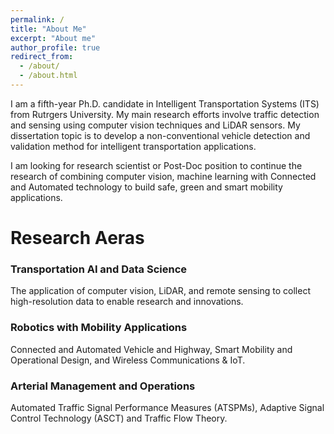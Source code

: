 ```yaml
---
permalink: /
title: "About Me"
excerpt: "About me"
author_profile: true
redirect_from: 
  - /about/
  - /about.html
---
```


I am a fifth-year Ph.D. candidate in Intelligent Transportation Systems (ITS) from Rutrgers University. My main research efforts involve traffic detection and sensing using computer vision techniques and LiDAR sensors. My dissertation topic is to develop a non-conventional vehicle detection and validation method for intelligent transportation applications. 

I am looking for research scientist or Post-Doc position to continue the research of combining computer vision, machine learning with Connected and Automated technology to build safe, green and smart mobility applications.

Research Aeras
======
### Transportation AI and Data Science
The application of computer vision, LiDAR, and remote sensing to collect high-resolution data to enable research and innovations. 

### Robotics with Mobility Applications
Connected and Automated Vehicle and Highway, Smart Mobility and Operational Design, and Wireless Communications & IoT.

### Arterial Management and Operations
Automated Traffic Signal Performance Measures (ATSPMs), Adaptive Signal Control Technology (ASCT) and Traffic Flow Theory. 

